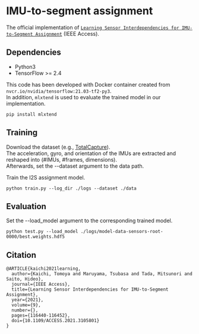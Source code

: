 # IMU-to-segment assignment
The official implementation of [`Learning Sensor Interdependencies for IMU-to-Segment Assignment`](https://ieeexplore.ieee.org/document/9516022) (IEEE Access).

## Dependencies
- Python3
- TensorFlow >= 2.4

This code has been developed with Docker container created from `nvcr.io/nvidia/tensorflow:21.03-tf2-py3`.  
In addition, `mlxtend` is used to evaluate the trained model in our implementation.
```
pip install mlxtend
```

## Training
Download the dataset (e.g., [TotalCapture](https://cvssp.org/data/totalcapture/)).  
The acceleration, gyro, and orientation of the IMUs are extracted and reshaped into (#IMUs, #frames, dimensions).  
Afterwards, set the --dataset argument to the data path.

Train the I2S assignment model.
```
python train.py --log_dir ./logs --dataset ./data
```

## Evaluation
Set the --load_model argument to the corresponding trained model.
```
python test.py --load_model ./logs/model-data-sensors-root-0000/best.weights.hdf5
```

## Citation
```
@ARTICLE{kaichi2021learning,
  author={Kaichi, Tomoya and Maruyama, Tsubasa and Tada, Mitsunori and Saito, Hideo},
  journal={IEEE Access}, 
  title={Learning Sensor Interdependencies for IMU-to-Segment Assignment}, 
  year={2021},
  volume={9},
  number={},
  pages={116440-116452},
  doi={10.1109/ACCESS.2021.3105801}
}
```
